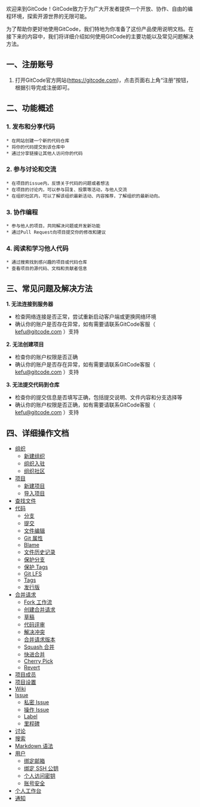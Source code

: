 欢迎来到GitCode！GitCode致力于为广大开发者提供一个开放、协作、自由的编程环境，探索开源世界的无限可能。

为了帮助你更好地使用GitCode，我们特地为你准备了这份产品使用说明文档。在接下来的内容中，我们将详细介绍如何使用GitCode的主要功能以及常见问题解决方法。

## 一、注册账号

1. 打开GitCode官方网站(https://gitcode.com)，点击页面右上角“注册”按钮，根据引导完成注册即可。

## 二、功能概述

### 1. 发布和分享代码
	* 在网站创建一个新的代码仓库
	* 将你的代码提交到该仓库中
	* 通过分享链接让其他人访问你的代码 
### 2. 参与讨论和交流
	* 在项目的issue内，反馈关于代码的问题或者想法
    * 在项目的讨论内，可以参与回复、投票等活动，与他人交流
    * 在组织社区内，可以了解该组织最新活动、内容推荐，了解组织的最新动向。
### 3. 协作编程
	* 参与他人的项目，共同解决问题或开发新功能
	* 通过Pull Request向项目提交你的修改和建议
### 4. 阅读和学习他人代码
	* 通过搜索找到感兴趣的项目或代码仓库
	* 查看项目的源代码、文档和贡献者信息

## 三、常见问题及解决方法

**1. 无法连接到服务器** 

*  检查网络连接是否正常，尝试重新启动客户端或更换网络环境
* 确认你的账户是否存在异常，如有需要请联系GitCode客服（ kefu@gitcode.com ）支持

**2. 无法创建项目**
* 检查你的账户权限是否正确
* 确认你的账户是否存在异常，如有需要请联系GitCode客服（ kefu@gitcode.com ）支持

**3. 无法提交代码到仓库**
* 检查你的提交信息是否填写正确，包括提交说明、文件内容和分支选择等
* 确认你的账户权限是否正确，如有需要请联系GitCode客服（ kefu@gitcode.com ）支持

## 四、详细操作文档

- [组织](组织.md)
    - [新建组织](组织/新建组织.md)
    - [组织入驻](组织/组织入驻.md)
    - [组织社区](组织/组织社区.md)
- [项目](项目.md)
    - [新建项目](项目/新建项目.md)
    - [导入项目](项目/导入项目.md)
- [查找文件](项目/查找文件.md)
- [代码](项目/代码.md)
    - [分支](项目/分支.md)
    - [提交](项目/提交.md)
    - [文件编辑](项目/编辑.md)
    - [Git 属性](项目/Git属性.md)
    - [Blame](项目/Blame.md)
    - [文件历史记录](项目/文件历史记录.md)
    - [保护分支](项目/保护分支.md)
    - [保护 Tags](项目/保护Tags.md)
    - [Git LFS](项目/LFS.md)
    - [Tags](项目/Tags.md)
    - [发行版](项目/Release.md)
- [合并请求](合并请求.md)
    - [Fork 工作流](合并请求/fork.md)
    - [创建合并请求](合并请求/创建合并请求.md)
    - [草稿](合并请求/草稿.md)
    - [代码评审](合并请求/代码评审.md)
    - [解决冲突](合并请求/解决冲突.md)
    - [合并请求版本](合并请求/版本.md)
    - [Squash 合并](合并请求/Squash.md)
    - [快进合并](合并请求/快进合并.md)
    - [Cherry Pick](合并请求/CherryPick.md)
    - [Revert](合并请求/Revert.md)
- [项目成员](项目/成员.md)
- [项目设置](项目/设置.md)
- [Wiki](项目/wiki.md)
- [Issue](Issue.md)
    - [私密 Issue](项目/私密Issue.md)
    - [操作 Issue](项目/操作Issue.md)
    - [Label](项目/Label.md)
    - [里程碑](项目/里程碑.md)
- [讨论](讨论.md)
- [搜索](搜索.md)
- [Markdown 语法](Markdown.md)
- [用户](用户.md)
    - [绑定邮箱](用户/邮箱.md)
    - [绑定 SSH 公钥](用户/ssh.md)
    - [个人访问密钥](用户/经典访问密钥.md)
    - [账号安全](用户/安全.md)
- [个人工作台](工作台.md)
- [通知](通知.md)